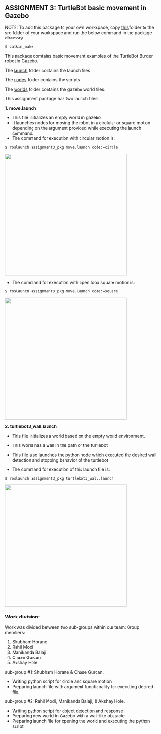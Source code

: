 ## ASSIGNMENT 3: TurtleBot basic movement in Gazebo

NOTE: To add this package to your own workspace, copy [this](https://github.com/shorane/ROS_Autonomous_TurtleBot/tree/master/AuE893_spring20_Shubham_Horane/src/assignment2_pkg) folder to the src folder of your workspace and run the below command in the package directory.
```
$ catkin_make
```

This package comtains basic movement examples of the TurtleBot Burger robot in Gazebo.

The [launch](https://github.com/shorane/ROS_Autonomous_TurtleBot/tree/master/AuE893_spring20_Shubham_Horane/src/assignment3_pkg/src/launch) folder contains the launch files

The [nodes](https://github.com/shorane/ROS_Autonomous_TurtleBot/tree/master/AuE893_spring20_Shubham_Horane/src/assignment3_pkg/src/nodes) folder contains the scripts

The [worlds](https://github.com/shorane/ROS_Autonomous_TurtleBot/tree/master/AuE893_spring20_Shubham_Horane/src/assignment3_pkg/src/worlds) folder contains the gazebo world files.

This assignment package has two launch files:

**1. move.launch**

- This file initializes an empty world in gazebo
- It launches nodes for moving the robot in a circlular or square motion depending on the argument provided while executing the launch command.
- The command for execution with circular motion is: 
```
$ roslaunch assignment3_pkg move.launch code:=circle
```
<img src="https://github.com/shorane/ROS_Autonomous_TurtleBot/blob/master/AuE893_spring20_Shubham_Horane/src/assignment3_pkg/videos/AuE893-Assignment-3-Part-1-circl.gif" height="400" />

- The command for execution with open loop square motion is: 
```
$ roslaunch assignment3_pkg move.launch code:=square
```
<img src="https://github.com/shorane/ROS_Autonomous_TurtleBot/blob/master/AuE893_spring20_Shubham_Horane/src/assignment3_pkg/videos/AuE893-Assignment-3-Part-1-squar.gif" height="400" />

**2. turtlebot3_wall.launch**

- This file initializes a world based on the empty world environment.

- This world has a wall in the path of the turtlebot

- This file also launches the python node which executed the desired wall detection and stopping behavior of the turtlebot

- The command for execution of this launch file is:
```
$ roslaunch assignment3_pkg turtlebot3_wall.launch
```
<img src="https://github.com/shorane/ROS_Autonomous_TurtleBot/blob/master/AuE893_spring20_Shubham_Horane/src/assignment3_pkg/videos/AuE893-Assignment-3-Part-2-scann.gif" height="400" />

### Work division:

Work was divided between two sub-groups within our team:
Group members: 

1. Shubham Horane
2. Rahil Modi
3. Manikanda Balaji
4. Chase Gurcan
5. Akshay Hole

sub-group #1: Shubham Horane & Chase Gurcan.

- Writing python script for circle and square motion
- Preparing launch file with argument functionality for executing desired file.

sub-group #2: Rahil Modi, Manikanda Balaji, & Akshay Hole.

- Writing python script for object detection and response
- Preparing new world in Gazebo with a wall-like obstacle
- Preparing launch file for opening the world and executing the python script












